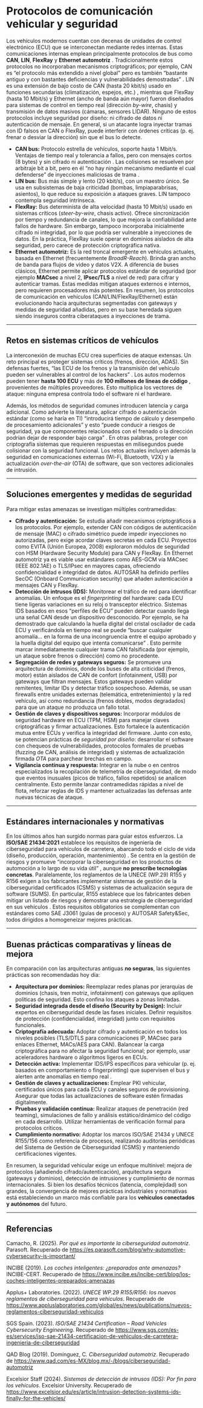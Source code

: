 # Protocolos de comunicación vehicular y seguridad

Los vehículos modernos cuentan con decenas de unidades de control electrónico (ECU) que se interconectan mediante redes internas. Estas comunicaciones internas emplean principalmente protocolos de bus como **CAN**, **LIN**, **FlexRay** y **Ethernet automotriz** . Tradicionalmente estos protocolos no incorporaban mecanismos criptográficos; por ejemplo, CAN es “el protocolo más extendido a nivel global” pero es también “bastante antiguo y con bastantes deficiencias y vulnerabilidades demostradas” . LIN es una extensión de bajo costo de CAN (hasta 20 kbit/s) usado en funciones secundarias (climatización, espejos, etc.) , mientras que FlexRay (hasta 10 Mbit/s) y Ethernet (ancho de banda aún mayor) fueron diseñados para sistemas de control en tiempo real (dirección *by-wire*, chasis) y transmisión de datos masivos (cámaras, sensores LIDAR). Ninguno de estos protocolos incluye seguridad por diseño: ni cifrado de datos ni autenticación de mensaje. En general, si un atacante logra inyectar tramas con ID falsos en CAN o FlexRay, puede interferir con órdenes críticas (p. ej. frenar o desviar la dirección) sin que el bus lo detecte.

- **CAN bus:** Protocolo estrella de vehículos, soporte hasta 1 Mbit/s. Ventajas de tiempo real y tolerancia a fallos, pero con mensajes cortos (8 bytes) y sin cifrado ni autenticación . Las colisiones se resuelven por arbitraje bit a bit, pero en él “no hay ningún mecanismo mediante el cual defenderse” de inyecciones maliciosas de trama .
- **LIN bus:** Bus más simple y lento (20 kbit/s), con un maestro único. Se usa en subsistemas de baja criticidad (bombas, limpiaparabrisas, asientos), lo que reduce su exposición a ataques graves. LIN tampoco contempla seguridad intrínseca.
- **FlexRay:** Bus determinista de alta velocidad (hasta 10 Mbit/s) usado en sistemas críticos (*steer-by-wire*, chasis activo). Ofrece sincronización por tiempo y redundancia de canales, lo que mejora la confiabilidad ante fallos de hardware. Sin embargo, tampoco incorporaba inicialmente cifrado ni integridad, por lo que podría ser vulnerable a inyecciones de datos. En la práctica, FlexRay suele operar en dominios aislados de alta seguridad, pero carece de protección criptográfica nativa.
- **Ethernet automotriz:** Es la red troncal emergente en vehículos actuales, basada en Ethernet (frecuentemente *BroadR-Reach*). Brinda gran ancho de banda para flujos de video y datos V2X. A diferencia de buses clásicos, Ethernet permite aplicar protocolos estándar de seguridad (por ejemplo **MACsec** a nivel 2, **IPsec/TLS** a nivel de red) para cifrar y autenticar tramas. Estas medidas mitigan ataques externos e internos, pero requieren procesadores más potentes. En resumen, los protocolos de comunicación en vehículos (CAN/LIN/FlexRay/Ethernet) están evolucionando hacia arquitecturas segmentadas con gateways y medidas de seguridad añadidas, pero en su base heredada siguen siendo inseguros contra ciberataques a inyecciones de trama.

---

## Retos en sistemas críticos de vehículos

La interconexión de muchas ECU crea superficies de ataque extensas. Un reto principal es proteger sistemas críticos (frenos, dirección, ADAS). Sin defensas fuertes, “las ECU de los frenos y la transmisión del vehículo pueden ser vulnerables al control de los hackers” . Los autos modernos pueden tener **hasta 100 ECU** y más de **100 millones de líneas de código** , provenientes de múltiples proveedores. Esto multiplica los vectores de ataque: ninguna empresa controla todo el software ni el hardware. 

Además, los métodos de seguridad comunes introducen latencia y carga adicional. Como advierte la literatura, aplicar cifrado o autenticación estándar (como se haría en TI) “introducirá tiempo de cálculo y desempeño de procesamiento adicionales” y esto “puede conducir a riesgos de seguridad, ya que componentes relacionados con el frenado o la dirección podrían dejar de responder bajo carga” . En otras palabras, proteger con criptografía sistemas que requieren respuestas en milisegundos puede colisionar con la seguridad funcional. Los retos actuales incluyen además la seguridad en comunicaciones externas (Wi-Fi, Bluetooth, V2X) y la actualización *over-the-air* (OTA) de software, que son vectores adicionales de intrusión. 

---

## Soluciones emergentes y medidas de seguridad

Para mitigar estas amenazas se investigan múltiples contramedidas:

- **Cifrado y autenticación:** Se estudia añadir mecanismos criptográficos a los protocolos. Por ejemplo, extender CAN con códigos de autenticación de mensaje (MAC) o cifrado simétrico puede impedir inyecciones no autorizadas, pero exige acordar claves secretas en cada ECU. Proyectos como EVITA (Unión Europea, 2008) exploraron módulos de seguridad con HSM (Hardware Security Module) para CAN y FlexRay. En Ethernet automotriz ya es viable usar estándares como AES-GCM vía MACsec (IEEE 802.1AE) o TLS/IPsec en mayores capas, ofreciendo confidencialidad e integridad de datos. AUTOSAR ha definido perfiles SecOC (Onboard Communication security) que añaden autenticación a mensajes CAN y FlexRay.
- **Detección de intrusos (IDS):** Monitorear el tráfico de red para identificar anomalías. Un enfoque es el *fingerprinting* del hardware: cada ECU tiene ligeras variaciones en su reloj o transceptor eléctrico. Sistemas IDS basados en esos “perfiles de ECU” pueden detectar cuando llega una señal CAN desde un dispositivo desconocido. Por ejemplo, se ha demostrado que calculando la huella digital del cristal oscilador de cada ECU y verificándola en tiempo real se puede “buscar cualquier anomalía… en la forma de una incongruencia entre el equipo aprobado y la huella digital del equipo que intenta comunicarse” . Esto permite marcar inmediatamente cualquier trama CAN falsificada (por ejemplo, un ataque sobre frenos o dirección) como no procedente. 
- **Segregación de redes y gateways seguros:** Se promueve una arquitectura de dominios, donde los buses de alta criticidad (frenos, motor) están aislados de CAN de confort (infotainment, USB) por gateways que filtran mensajes. Estos gateways pueden validar remitentes, limitar IDs y detectar tráfico sospechoso. Además, se usan firewalls entre unidades externas (telemática, entretenimiento) y la red vehículo, así como redundancia (frenos dobles, modos degradados) para que un ataque no produzca un fallo total.
- **Gestión de claves y dispositivos seguros:** Incorporar módulos de seguridad hardware en ECU (TPM, HSM) para manejar claves criptográficas y firmar actualizaciones. Esto fortalece la autenticación mutua entre ECUs y verifica la integridad del firmware. Junto con esto, se potencian prácticas de *seguridad por diseño*: desarrollar el software con chequeos de vulnerabilidades, protocolos formales de pruebas (fuzzing de CAN, análisis de integridad) y sistemas de actualización firmada *OTA* para parchear brechas en campo.
- **Vigilancia continua y respuesta:** Integrar en la nube o en centros especializados la recopilación de telemetría de ciberseguridad, de modo que eventos inusuales (picos de tráfico, fallos repetidos) se analicen centralmente. Esto permite lanzar contramedidas rápidas a nivel de flota, reforzar reglas de IDS y mantener actualizadas las defensas ante nuevas técnicas de ataque.

---

## Estándares internacionales y normativas

En los últimos años han surgido normas para guiar estos esfuerzos. La **ISO/SAE 21434:2021** establece los requisitos de ingeniería de ciberseguridad para vehículos de carretera, abarcando todo el ciclo de vida (diseño, producción, operación, mantenimiento) . Se centra en la gestión de riesgos y promueve “incorporar la ciberseguridad en los productos de automoción a lo largo de su vida útil” , aunque **no prescribe tecnologías concretas**. Paralelamente, los reglamentos de la UNECE (WP.29) R155 y R156 exigen a los fabricantes implementar sistemas de gestión de la ciberseguridad certificados (CSMS) y sistemas de actualización segura de software (SUMS). En particular, R155 establece que los fabricantes deben mitigar un listado de riesgos y demostrar una estrategia de ciberseguridad en sus vehículos . Estos requisitos obligatorios se complementan con estándares como SAE J3061 (guías de proceso) y AUTOSAR Safety&Sec, todos dirigidos a homogeneizar mejores prácticas. 

---

## Buenas prácticas comparativas y líneas de mejora

En comparación con las arquitecturas antiguas **no seguras**, las siguientes prácticas son recomendadas hoy día:

- **Arquitectura por dominios:** Reemplazar redes planas por jerarquías de dominios (chasis, tren motriz, infotainment) con gateways que apliquen políticas de seguridad. Esto confina los ataques a zonas limitadas.
- **Seguridad integrada desde el diseño (Security by Design):** Incluir expertos en ciberseguridad desde las fases iniciales. Definir requisitos de protección (confidencialidad, integridad) junto con requisitos funcionales.
- **Criptografía adecuada:** Adoptar cifrado y autenticación en todos los niveles posibles (TLS/DTLS para comunicaciones IP, MACsec para enlaces Ethernet, MACs/AES para CAN). Balancear la carga criptográfica para no afectar la seguridad funcional; por ejemplo, usar aceleradores hardware o algoritmos ligeros en ECUs.
- **Detección activa:** Implementar IDS/IPS específicos para vehicular (p. ej. basados en comportamiento o fingerprinting) que supervisen el bus y alerten ante anomalías en tiempo real .
- **Gestión de claves y actualizaciones:** Emplear PKI vehicular, certificados únicos para cada ECU y canales seguros de provisioning. Asegurar que todas las actualizaciones de software estén firmadas digitalmente.
- **Pruebas y validación continua:** Realizar ataques de penetración (red teaming), simulaciones de fallo y análisis estático/dinámico del código en cada desarrollo. Utilizar herramientas de verificación formal para protocolos críticos.
- **Cumplimiento normativo:** Adoptar los marcos ISO/SAE 21434 y UNECE R155/156 como referencia de procesos, realizando auditorías periódicas del Sistema de Gestión de Ciberseguridad (CSMS) y manteniendo certificaciones vigentes.

En resumen, la seguridad vehicular exige un enfoque multinivel: mejora de protocolos (añadiendo cifrado/autenticación), arquitectura segura (gateways y dominios), detección de intrusiones y cumplimiento de normas internacionales. Si bien los desafíos técnicos (latencia, complejidad) son grandes, la convergencia de mejores prácticas industriales y normativas está estableciendo un marco más confiable para los **vehículos conectados y autónomos** del futuro.

---

## Referencias

Camacho, R. (2025). *Por qué es importante la ciberseguridad automotriz*. Parasoft. Recuperado de https://es.parasoft.com/blog/why-automotive-cybersecurity-is-important/ 

INCIBE (2019). *Los coches inteligentes: ¿preparados ante amenazas?* INCIBE-CERT. Recuperado de https://www.incibe.es/incibe-cert/blog/los-coches-inteligentes-preparados-amenazas 

Applus+ Laboratories. (2022). *UNECE WP.29 R155/R156: los nuevos reglamentos de ciberseguridad para vehículos*. Recuperado de https://www.appluslaboratories.com/global/es/news/publications/nuevos-reglamentos-ciberseguridad-vehiculos 

SGS Spain. (2023). *ISO/SAE 21434 Certification – Road Vehicles Cybersecurity Engineering*. Recuperado de https://www.sgs.com/es-es/services/iso-sae-21434-certificacion-de-vehiculos-de-carretera-ingenieria-de-ciberseguridad 

QAD Blog (2019). Domínguez, C. *Ciberseguridad automotriz*. Recuperado de https://www.qad.com/es-MX/blog.mx/-/blogs/ciberseguridad-automotriz  

Excelsior Staff (2024). *Sistemas de detección de intrusos (IDS): Por fin para los vehículos*. Excelsior University. Recuperado de https://www.excelsior.edu/es/article/intrusion-detection-systems-ids-finally-for-the-vehicles/ 

